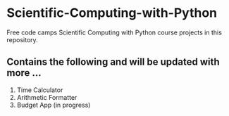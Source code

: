 # Scientific-Computing-with-Python
 
Free code camps Scientific Computing with Python course projects in this repository. 

## Contains the following and will be updated with more ... 
1. Time Calculator
2. Arithmetic Formatter
3. Budget App (in progress)
   
